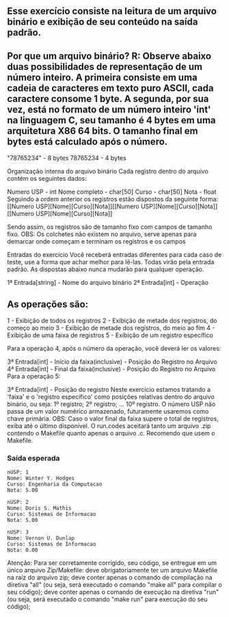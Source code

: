 Esse exercício consiste na leitura de um arquivo binário e exibição de seu conteúdo na saída padrão.
--
Por que um arquivo binário?
R: Observe abaixo duas possibilidades de representação de um número inteiro. A primeira consiste em uma cadeia de caracteres em texto puro ASCII, cada caractere consome 1 byte. 
A segunda, por sua vez, está no formato de um número inteiro 'int' na linguagem C, seu tamanho é 4 bytes em uma arquitetura X86 64 bits. 
O tamanho final em bytes está calculado após o número.
--
"78765234" - 8 bytes
78765234 - 4 bytes

Organização interna do arquivo binário
Cada registro dentro do arquivo contém os seguintes dados:

Numero USP - int
Nome completo - char[50]
Curso - char[50]
Nota - float
Seguindo a ordem anterior os registros estão dispostos da seguinte forma:
[[Numero USP][Nome][Curso][Nota]][[Numero USP][Nome][Curso][Nota]][[Numero USP][Nome][Curso][Nota]] 

Sendo assim, os registros são de tamanho fixo com campos de tamanho fixo. 
OBS: Os colchetes não existem no arquivo, serve apenas para demarcar onde começam e terminam os registros e os campos

Entradas do exercício
Você receberá entradas diferentes para cada caso de teste, use a forma que achar melhor para lê-las. Todas virão pela entrada padrão. As dispostas abaixo nunca mudarão para qualquer operação.

1ª Entrada[string] - Nome do arquivo binário
2ª Entrada[int] - Operação
  ## As operações são:

1 - Exibição de todos os registros
2 - Exibição de metade dos registros, do começo ao meio
3 - Exibição de metade dos registros, do meio ao fim
4 - Exibição de uma faixa de registros
5 - Exibição de um registro específico

  Para a operação 4, após o número da operação, você deverá ler os valores:

3ª Entrada[int] - Início da faixa(inclusive) - Posição do Registro no Arquivo
4ª Entrada[int] - Final da faixa(inclusive) - Posição do Registro no Arquivo
Para a operação 5:

3ª Entrada[int] - Posição do registro
Neste exercício estamos tratando a 'faixa' e o 'registro específico' como posições relativas dentro do arquivo binário, ou seja: 1º registro; 2º registro; ... 10º registro. O número USP não passa de um valor numérico armazenado, futuramente usaremos como chave primária. OBS: Caso o valor final da faixa supere o total de registros, exiba até o último disponível. O run.codes aceitará tanto um arquivo .zip contendo o Makefile quanto apenas o arquivo .c. Recomendo que usem o Makefile.


### Saída esperada
```
nUSP: 1
Nome: Winter Y. Hodges
Curso: Engenharia da Computacao
Nota: 5.00

nUSP: 2
Nome: Doris S. Mathis
Curso: Sistemas de Informacao
Nota: 5.00

nUSP: 3
Nome: Vernon U. Dunlap
Curso: Sistemas de Informacao
Nota: 0.00
```

Atenção: Para ser corretamente corrigido, seu código, se entregue em um único arquivo Zip/Makefile:
deve obrigatoriamente ter um arquivo Makefile na raíz do arquivo zip;
deve conter apenas o comando de compilação na diretiva "all" (ou seja, será executado o comando "make all" para compilar o seu código);
deve conter apenas o comando de execução na diretiva "run" (ou seja, será executado o comando "make run" para execução do seu código);
